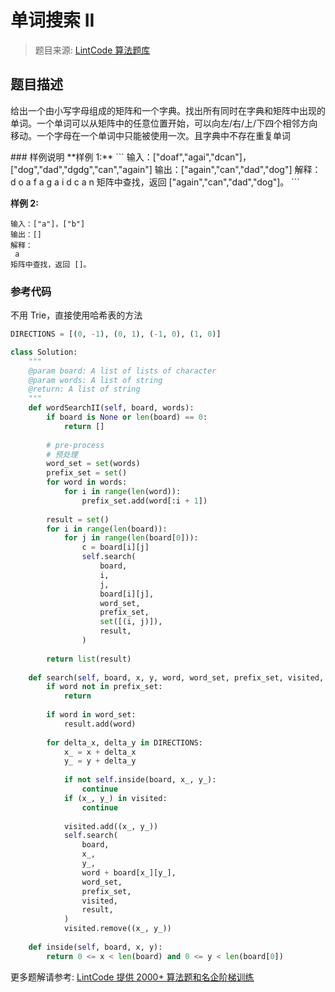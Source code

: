 # 单词搜索 II
 > 题目来源: [LintCode 算法题库](https://www.lintcode.com/problem/word-search-ii/?utm_source=sc-github-wzz)
 ## 题目描述
 <p>给出一个由小写字母组成的矩阵和一个字典。找出所有同时在字典和矩阵中出现的单词。一个单词可以从矩阵中的任意位置开始，可以向左/右/上/下四个相邻方向移动。一个字母在一个单词中只能被使用一次。且字典中不存在重复单词</p>
 ### 样例说明
 **样例 1:**
```
输入：["doaf","agai","dcan"]，["dog","dad","dgdg","can","again"]
输出：["again","can","dad","dog"]
解释：
  d o a f
  a g a i
  d c a n
矩阵中查找，返回 ["again","can","dad","dog"]。
```

**样例 2:**
```
输入：["a"]，["b"]
输出：[]
解释：
 a
矩阵中查找，返回 []。
```
 ### 参考代码
 不用 Trie，直接使用哈希表的方法
```python
DIRECTIONS = [(0, -1), (0, 1), (-1, 0), (1, 0)]

class Solution:
    """
    @param board: A list of lists of character
    @param words: A list of string
    @return: A list of string
    """
    def wordSearchII(self, board, words):
        if board is None or len(board) == 0:
            return []
        
        # pre-process
        # 预处理
        word_set = set(words)
        prefix_set = set()
        for word in words:
            for i in range(len(word)):
                prefix_set.add(word[:i + 1])
        
        result = set()
        for i in range(len(board)):
            for j in range(len(board[0])):
                c = board[i][j]
                self.search(
                    board,
                    i,
                    j,
                    board[i][j],
                    word_set,
                    prefix_set,
                    set([(i, j)]),
                    result,
                )
                
        return list(result)
        
    def search(self, board, x, y, word, word_set, prefix_set, visited, result):
        if word not in prefix_set:
            return
        
        if word in word_set:
            result.add(word)
        
        for delta_x, delta_y in DIRECTIONS:
            x_ = x + delta_x
            y_ = y + delta_y
            
            if not self.inside(board, x_, y_):
                continue
            if (x_, y_) in visited:
                continue
            
            visited.add((x_, y_))
            self.search(
                board,
                x_,
                y_,
                word + board[x_][y_],
                word_set,
                prefix_set,
                visited,
                result,
            )
            visited.remove((x_, y_))
            
    def inside(self, board, x, y):
        return 0 <= x < len(board) and 0 <= y < len(board[0])
```
 更多题解请参考: [LintCode 提供 2000+ 算法题和名企阶梯训练](https://www.lintcode.com/problem/?utm_source=sc-github-wzz)
